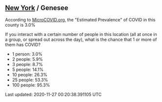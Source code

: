 
## [New York](/united-states/new-york) / Genesee

According to [MicroCOVID.org](http://microcovid.org),
the "Estimated Prevalence" of COVID in this county is 3.0%

If you interact with a certain number of people in this location
(all at once in a group, or spread out across the day), what is the chance that
1 or more of them has COVID?

- 1 person: 3.0%
- 2 people: 5.9%
- 3 people: 8.7%
- 5 people: 14.1%
- 10 people: 26.3%
- 25 people: 53.3%
- 100 people: 95.3%

Last updated: 2020-11-27 00:20:38.391105 UTC
